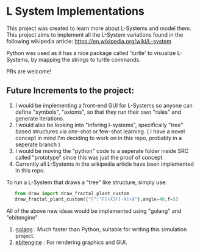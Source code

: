 # L System Implementations 

This project was created to learn more about L-Systems and model them. 
This project aims to implement all the L-System variations found in the following wikipedia article: https://en.wikipedia.org/wiki/L-system

Python was used as it has a nice package called 'turtle' to visualize L-Systems, by mapping the strings to turtle commands. 

PRs are welcome!

## Future Increments to the project: 

1. I would be implementing a front-end GUI for L-Systems so anyone can define "symbols", "axioms", so that they run their own "rules" and generate iterations.
2. I would also be looking into "infering l-systems", specifically "tree" based structures via one-shot or few-shot learning. ( I have a novel concept in mind I'm deciding to work on in this repo, probably in a seperate branch )
3. I would be moving the "python" code to a seperate folder inside SRC called "prototype" since this was just the proof of concept.
4. Currently all L-Systems in the wikipedia article have been implemented in this repo.

To run a L-System that draws a "tree" like structure, simply use: 
```python
   from draw import draw_fractal_plant_custom
   draw_fractal_plant_custom({"F":"F[+X]F[-X]+X"},angle=40,f=5) 
```

All of the above new ideas would be implemented using "golang" and "ebitengine" 

1. [golang](https://go.dev/)             : Much faster than Python, suitable for writing this simulation project.
2. [ebitengine](https://ebitengine.org/) : For rendering graphics and GUI. 
